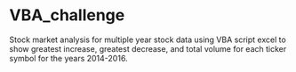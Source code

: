 # VBA_challenge
Stock market analysis for multiple year stock data using VBA script excel to show greatest increase, greatest decrease, and total volume for each ticker symbol for the years 2014-2016.



